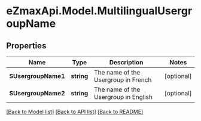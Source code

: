 
# eZmaxApi.Model.MultilingualUsergroupName

## Properties

Name | Type | Description | Notes
------------ | ------------- | ------------- | -------------
**SUsergroupName1** | **string** | The name of the Usergroup in French | [optional] 
**SUsergroupName2** | **string** | The name of the Usergroup in English | [optional] 

[[Back to Model list]](../README.md#documentation-for-models)
[[Back to API list]](../README.md#documentation-for-api-endpoints)
[[Back to README]](../README.md)

